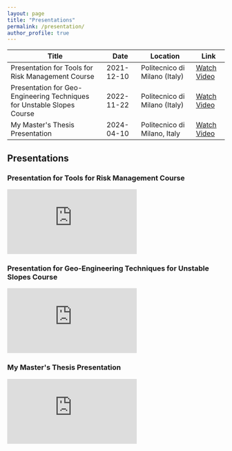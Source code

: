 ```yaml
---
layout: page
title: "Presentations"
permalink: /presentation/
author_profile: true
---
```


<div class="presentation-content">

<!-- Your existing content starts here -->

| Title | Date | Location | Link |
|-------|------|----------|------|
| Presentation for Tools for Risk Management Course | 2021-12-10 | Politecnico di Milano (Italy) | [Watch Video](https://www.youtube.com/watch?v=wirIVdNAxLg&t=2s) |
| Presentation for Geo-Engineering Techniques for Unstable Slopes Course | 2022-11-22 | Politecnico di Milano (Italy) | [Watch Video](https://www.youtube.com/watch?v=Iwni2b6RGhs) |
| My Master's Thesis Presentation | 2024-04-10 | Politecnico di Milano, Italy | [Watch Video](https://www.youtube.com/watch?v=dJ07ccRr4yk&t=350s) |

## Presentations

### Presentation for Tools for Risk Management Course

<div class="video-container">
  <iframe src="https://www.youtube.com/embed/wirIVdNAxLg?start=2" frameborder="0" allowfullscreen></iframe>
</div>

### Presentation for Geo-Engineering Techniques for Unstable Slopes Course

<div class="video-container">
  <iframe src="https://www.youtube.com/embed/Iwni2b6RGhs" frameborder="0" allowfullscreen></iframe>
</div>

### My Master's Thesis Presentation

<div class="video-container">
  <iframe src="https://www.youtube.com/embed/dJ07ccRr4yk?start=350" frameborder="0" allowfullscreen></iframe>
</div>

<!-- Your existing content ends here -->

</div>
